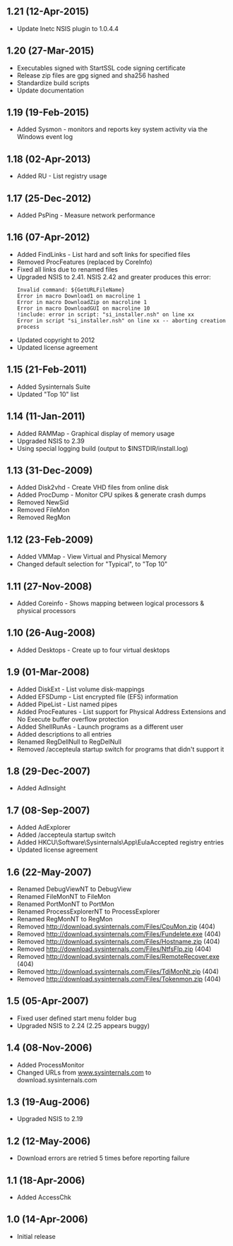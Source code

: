 ## 1.21 (12-Apr-2015)

  * Update Inetc NSIS plugin to 1.0.4.4

## 1.20 (27-Mar-2015)

  * Executables signed with StartSSL code signing certificate
  * Release zip files are gpg signed and sha256 hashed
  * Standardize build scripts
  * Update documentation

## 1.19 (19-Feb-2015)

  * Added Sysmon - monitors and reports key system activity via the Windows event log

## 1.18 (02-Apr-2013)

  * Added RU - List registry usage

## 1.17 (25-Dec-2012)

  * Added PsPing - Measure network performance

## 1.16 (07-Apr-2012)

  * Added FindLinks - List hard and soft links for specified files
  * Removed ProcFeatures (replaced by CoreInfo)
  * Fixed all links due to renamed files
  * Upgraded NSIS to 2.41. NSIS 2.42 and greater produces this error:
	````
	Invalid command: ${GetURLFileName}
	Error in macro Download1 on macroline 1
	Error in macro DownloadZip on macroline 1
	Error in macro DownloadGUI on macroline 10
	!include: error in script: "si_installer.nsh" on line xx
	Error in script "si_installer.nsh" on line xx -- aborting creation process
	````
  * Updated copyright to 2012
  * Updated license agreement

## 1.15 (21-Feb-2011)

  * Added Sysinternals Suite
  * Updated "Top 10" list

## 1.14 (11-Jan-2011)

  * Added RAMMap - Graphical display of memory usage
  * Upgraded NSIS to 2.39
  * Using special logging build (output to $INSTDIR/install.log)

## 1.13 (31-Dec-2009)

  * Added Disk2vhd - Create VHD files from online disk
  * Added ProcDump - Monitor CPU spikes & generate crash dumps
  * Removed NewSid
  * Removed FileMon
  * Removed RegMon

## 1.12 (23-Feb-2009)

  * Added VMMap - View Virtual and Physical Memory
  * Changed default selection for "Typical", to "Top 10"

## 1.11 (27-Nov-2008)

  * Added Coreinfo - Shows mapping between logical processors & physical processors

## 1.10 (26-Aug-2008)

  * Added Desktops - Create up to four virtual desktops

## 1.9 (01-Mar-2008)

  * Added DiskExt - List volume disk-mappings
  * Added EFSDump - List encrypted file (EFS) information
  * Added PipeList - List named pipes
  * Added ProcFeatures - List support for Physical Address Extensions and No Execute buffer overflow protection
  * Added ShellRunAs - Launch programs as a different user
  * Added descriptions to all entries
  * Renamed RegDellNull to RegDelNull
  * Removed /accepteula startup switch for programs that didn't support it

## 1.8 (29-Dec-2007)

  * Added AdInsight

## 1.7 (08-Sep-2007)

  * Added AdExplorer
  * Added /accepteula startup switch
  * Added HKCU\Software\Sysinternals\App\EulaAccepted registry entries
  * Updated license agreement

## 1.6 (22-May-2007)

  * Renamed DebugViewNT to DebugView
  * Renamed FileMonNT to FileMon
  * Renamed PortMonNT to PortMon
  * Renamed ProcessExplorerNT to ProcessExplorer
  * Renamed RegMonNT to RegMon
  * Removed http://download.sysinternals.com/Files/CpuMon.zip (404)
  * Removed http://download.sysinternals.com/Files/Fundelete.exe (404)
  * Removed http://download.sysinternals.com/Files/Hostname.zip (404)
  * Removed http://download.sysinternals.com/Files/NtfsFlp.zip (404)
  * Removed http://download.sysinternals.com/Files/RemoteRecover.exe (404)
  * Removed http://download.sysinternals.com/Files/TdiMonNt.zip (404)
  * Removed http://download.sysinternals.com/Files/Tokenmon.zip (404)

## 1.5 (05-Apr-2007)

  * Fixed user defined start menu folder bug
  * Upgraded NSIS to 2.24 (2.25 appears buggy)

## 1.4 (08-Nov-2006)

  * Added ProcessMonitor
  * Changed URLs from www.sysinternals.com to download.sysinternals.com

## 1.3 (19-Aug-2006)

  * Upgraded NSIS to 2.19

## 1.2 (12-May-2006)

  * Download errors are retried 5 times before reporting failure

## 1.1 (18-Apr-2006)

  * Added AccessChk

## 1.0 (14-Apr-2006)

  * Initial release
